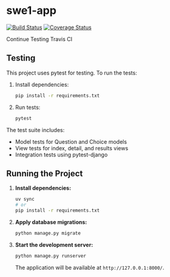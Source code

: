 # swe1-app

[![Build Status](https://app.travis-ci.com/iridiumtao/swe1-app.svg?token=WDPk8NaA3e3AEm6N3wdc&branch=main)](https://app.travis-ci.com/iridiumtao/swe1-app)
[![Coverage Status](https://coveralls.io/repos/github/iridiumtao/swe1-app/badge.svg)](https://coveralls.io/github/iridiumtao/swe1-app)

Continue Testing Travis CI

## Testing

This project uses pytest for testing. To run the tests:

1. Install dependencies:
   ```bash
   pip install -r requirements.txt
   ```

2. Run tests:
   ```bash
   pytest
   ```

The test suite includes:
- Model tests for Question and Choice models
- View tests for index, detail, and results views
- Integration tests using pytest-django

## Running the Project

1.  **Install dependencies:**
    ```bash
    uv sync
    # or
    pip install -r requirements.txt
    ```

2.  **Apply database migrations:**
    ```bash
    python manage.py migrate
    ```

3.  **Start the development server:**
    ```bash
    python manage.py runserver
    ```

    The application will be available at `http://127.0.0.1:8000/`.
